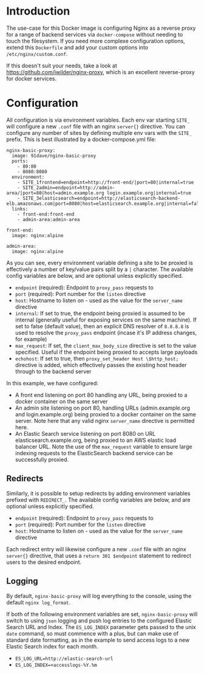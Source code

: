 # Introduction

The use-case for this Docker image is configuring Nginx as a reverse proxy for a range of backend services via `docker-compose` without needing to touch the filesystem. If you need more complexe configuration options, extend this `Dockerfile` and add your custom options into `/etc/nginx/custom.conf`.

If this doesn't suit your needs, take a look at https://github.com/jwilder/nginx-proxy, which is an excellent reverse-proxy for docker services.


# Configuration

All configuration is via environment variables. Each env var starting `SITE_` will configure a new `.conf` file with an nginx `server{}` directive. You can configure any number of sites by defining multiple env vars with the `SITE_` prefix. This is best illustrated by a docker-compose.yml file:

	nginx-basic-proxy:
	  image: 91dave/nginx-basic-proxy
	  ports:
	    - 80:80
	    - 8080:8080
	  environment:
	    - SITE_1frontend=endpoint=http://front-end/|port=80|internal=true
	    - SITE_2admin=endpoint=http://admin-area/|port=80|host=admin.example.org login.example.org|internal=true
	    - SITE_3elasticsearch=endpoint=http://elasticsearch-backend-elb.amazonaws.com|port=8080|host=elasticsearch.example.org|internal=false|max_request=20M
	  links:
	    - front-end:front-end
	    - admin-area:admin-area
		
	front-end:
	  image: nginx:alpine
	  
	admin-area:
	  image: nginx:alpine
  
As you can see, every environment variable defining a site to be proxied is effectively a number of key/value pairs split by a `|` character. The available config variables are below, and are optional unless explicitly specified.

* `endpoint` (required): Endpoint to `proxy_pass` requests to
* `port` (required): Port number for the `listen` directive
* `host`: Hostname to listen on - used as the value for the `server_name` directive
* `internal`: If set to true, the endpoint being proxied is assumed to be internal (generally useful for exposing services on the same machine). If set to false (default value), then an explicit DNS resolver of `8.8.8.8` is used to resolve the `proxy_pass` endpoint (incase it's IP address changes, for example)
* `max_request`: If set, the `client_max_body_size` directive is set to the value specified. Useful if the endpoint being proxied to accepts large payloads
* `echohost`: If set to true, then `proxy_set_header Host \$http_host;` directive is added, which effectively passes the existing host header through to the backend server

In this example, we have configured:

  * A front end listening on port 80 handling any URL, being proxied to a docker container on the same server
  * An admin site listening on port 80, handling URLs (admin.example.org and login.example.org) being proxied to a docker container on the same server. Note here that any valid nginx `server_name` directive is permitted here.
  * An Elastic Search service listening on port 8080 on URL elasticsearch.example.org, being proxied to an AWS elastic load balancer URL. Note the use of the `max_request` variable to ensure large indexing requests to the ElasticSearch backend service can be successfully proxied.

## Redirects

Similarly, it is possible to setup redirects by adding environment variables prefixed with `REDIRECT_`. The available config variables are below, and are optional unless explicitly specified.

* `endpoint` (required): Endpoint to `proxy_pass` requests to
* `port` (required): Port number for the `listen` directive
* `host`: Hostname to listen on - used as the value for the `server_name` directive

Each redirect entry will likewise configure a new `.conf` file with an nginx `server{}` directive, that uses a `return 301 $endpoint` statement to redirect users to the desired endpoint.

## Logging

By default, `nginx-basic-proxy` will log everything to the console, using the default `nginx log_format`.

If both of the following environment variables are set, `nginx-basic-proxy` will switch to using `json` logging and push log entries to the configured Elastic Search URL and Index. The `ES_LOG_INDEX` parameter gets passed to the unix `date` command, so must commence with a plus, but can make use of standard date formatting, as in the example to send access logs to a new Elastic Search index for each month.

- `ES_LOG_URL=http://elastic-search-url`
- `ES_LOG_INDEX=+accesslogs-%Y.%m`
